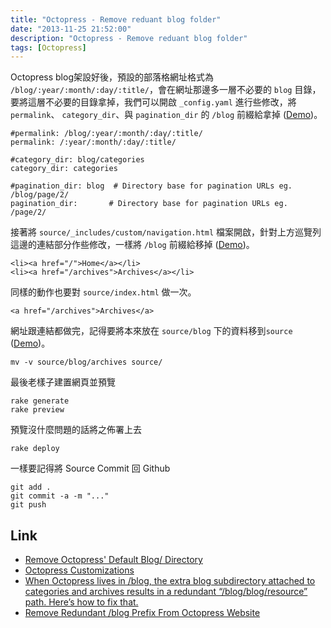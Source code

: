 ```yaml
---
title: "Octopress - Remove reduant blog folder"
date: "2013-11-25 21:52:00"
description: "Octopress - Remove reduant blog folder"
tags: [Octopress]
---
```



Octopress blog架設好後，預設的部落格網址格式為 `/blog/:year/:month/:day/:title/`，會在網址那邊多一層不必要的 `blog` 目錄，要將這層不必要的目錄拿掉，我們可以開啟 `_config.yaml` 進行些修改，將 `permalink`、 `category_dir`、與 `pagination_dir` 的 `/blog` 前綴給拿掉 ([Demo](/images/posts/OctopressRemoveReduantBlogFolder/1.png))。

<!--More-->

    #permalink: /blog/:year/:month/:day/:title/
    permalink: /:year/:month/:day/:title/

    #category_dir: blog/categories
    category_dir: categories

    #pagination_dir: blog  # Directory base for pagination URLs eg. /blog/page/2/
    pagination_dir:       # Directory base for pagination URLs eg. /page/2/


接著將 `source/_includes/custom/navigation.html` 檔案開啟，針對上方巡覽列這邊的連結部分作些修改，一樣將 `/blog` 前綴給移掉 ([Demo](/images/posts/OctopressRemoveReduantBlogFolder/2.png))。

    <li><a href="/">Home</a></li>
    <li><a href="/archives">Archives</a></li>


同樣的動作也要對 `source/index.html` 做一次。

    <a href="/archives">Archives</a>


網址跟連結都做完，記得要將本來放在 `source/blog` 下的資料移到`source` ([Demo](/images/posts/OctopressRemoveReduantBlogFolder/3.png))。

    mv -v source/blog/archives source/


最後老樣子建置網頁並預覽
    
    rake generate
    rake preview


預覽沒什麼問題的話將之佈署上去

    rake deploy


一樣要記得將 Source Commit 回 Github

    git add .
    git commit -a -m "..."
    git push


Link
----
* [Remove Octopress' Default Blog/ Directory](http://blog.floriancargoet.com/2012/03/remove-octopress-default-blog-slash-directory/)
* [Octopress Customizations](http://www.ewal.net/2012/09/08/octopress-customizations/)
* [When Octopress lives in /blog, the extra blog subdirectory attached to categories and archives results in a redundant “/blog/blog/resource” path. Here’s how to fix that.](http://hackingoff.com/blog/jekyll-octopress-in-a-subdirectory-removing-redundant-slash-blog-path-to-archives-and-categories/)
* [Remove Redundant /blog Prefix From Octopress Website](http://xit0.org/2013/04/remove-redundant-slash-blog-prefix-from-octopress-website/)
